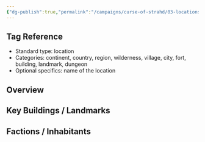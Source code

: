 ```yaml
---
{"dg-publish":true,"permalink":"/campaigns/curse-of-strahd/03-locations/vallaki/vallaki/","tags":["location/city","location/country/barovia"]}
---
```


## Tag Reference
- Standard type: location
- Categories: continent, country, region, wilderness, village, city, fort, building, landmark, dungeon
- Optional specifics: name of the location

## Overview
<!-- Description, notable features, history -->

## Key Buildings / Landmarks
<!-- List of significant structures -->

## Factions / Inhabitants
<!-- Optional list of factions, NPCs, or creatures present -->
